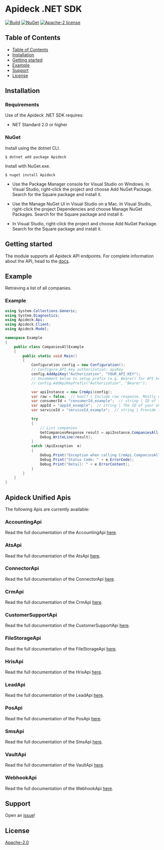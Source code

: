 # Apideck .NET SDK

[![Build](https://github.com/apideck-libraries/dotnet-sdk/actions/workflows/test.yml/badge.svg)](https://github.com/apideck-libraries/dotnet-sdk/actions/workflows/test.yml)
[![NuGet](https://badge.fury.io/nu/Apideck.svg)](https://badge.fury.io/nu/Apideck)
[![Apache-2 license](https://img.shields.io/badge/license-Apache2-brightgreen.svg)](https://www.apache.org/licenses/LICENSE-2.0)

## Table of Contents

- [Table of Contents](#table-of-contents)
- [Installation](#installation)
- [Getting started](#getting-started)
- [Example](#example)
- [Support](#support)
- [License](#license)

## Installation

### Requirements

Use of the Apideck .NET SDK requires:

* NET Standard 2.0 or higher


### NuGet

Install using the dotnet CLI.

```console
$ dotnet add package Apideck
```

Install with NuGet.exe.

```console
$ nuget install Apideck
```

- Use the Package Manager console for Visual Studio on Windows. In Visual Studio, right-click the project and choose Add NuGet Package. Search for the Square package and install it.

- Use the Manage NuGet UI in Visual Studio on a Mac. In Visual Studio, right-click the project Dependencies and choose Manage NuGet Packages. Search for the Square package and install it.

- In Visual Studio, right-click the project and choose Add NuGet Package. Search for the Square package and install it.


## Getting started

The module supports all Apideck API endpoints. For complete information about the API, head
to the [docs][2].


## Example

Retrieving a list of all companies.

### Example
```csharp
using System.Collections.Generic;
using System.Diagnostics;
using Apideck.Api;
using Apideck.Client;
using Apideck.Model;

namespace Example
{
    public class CompaniesAllExample
    {
        public static void Main()
        {
            Configuration config = new Configuration();
            // Configure API key authorization: apiKey
            config.AddApiKey("Authorization", "YOUR_API_KEY");
            // Uncomment below to setup prefix (e.g. Bearer) for API key, if needed
            // config.AddApiKeyPrefix("Authorization", "Bearer");

            var apiInstance = new CrmApi(config);
            var raw = false;  // bool? | Include raw response. Mostly used for debugging purposes (optional)  (default to false)
            var consumerId = "consumerId_example";  // string | ID of the consumer which you want to get or push data from (optional) 
            var appId = "appId_example";  // string | The ID of your Unify application (optional) 
            var serviceId = "serviceId_example";  // string | Provide the service id you want to call (e.g., pipedrive). [See the full list in the connector section.](#section/Connectors) Only needed when a consumer has activated multiple integrations for a Unified API. (optional) 

            try
            {
                // List companies
                GetCompaniesResponse result = apiInstance.CompaniesAll(raw, consumerId, appId, serviceId);
                Debug.WriteLine(result);
            }
            catch (ApiException  e)
            {
                Debug.Print("Exception when calling CrmApi.CompaniesAll: " + e.Message );
                Debug.Print("Status Code: " + e.ErrorCode);
                Debug.Print("Detail: " + e.ErrorContent);
            }
        }
    }
}
```

<a name="documentation-for-api-endpoints"></a>
## Apideck Unified Apis

The following Apis are currently available:

### AccountingApi

Read the full documentation of the AccountingApi [here](./src/gen/docs/apis/AccountingApi.md).

### AtsApi

Read the full documentation of the AtsApi [here](./src/gen/docs/apis/AtsApi.md).

### ConnectorApi

Read the full documentation of the ConnectorApi [here](./src/gen/docs/apis/ConnectorApi.md).

### CrmApi

Read the full documentation of the CrmApi [here](./src/gen/docs/apis/CrmApi.md).

### CustomerSupportApi

Read the full documentation of the CustomerSupportApi [here](./src/gen/docs/apis/CustomerSupportApi.md).

### FileStorageApi

Read the full documentation of the FileStorageApi [here](./src/gen/docs/apis/FileStorageApi.md).

### HrisApi

Read the full documentation of the HrisApi [here](./src/gen/docs/apis/HrisApi.md).

### LeadApi

Read the full documentation of the LeadApi [here](./src/gen/docs/apis/LeadApi.md).

### PosApi

Read the full documentation of the PosApi [here](./src/gen/docs/apis/PosApi.md).

### SmsApi

Read the full documentation of the SmsApi [here](./src/gen/docs/apis/SmsApi.md).

### VaultApi

Read the full documentation of the VaultApi [here](./src/gen/docs/apis/VaultApi.md).

### WebhookApi

Read the full documentation of the WebhookApi [here](./src/gen/docs/apis/WebhookApi.md).


## Support

Open an [issue][3]!

## License

[Apache-2.0][4]

[1]: https://apideck.com
[2]: https://developers.apideck.com/
[3]: https://github.com/apideck-libraries/dotnet-sdk/issues/new
[4]: https://github.com/apideck-libraries/dotnet-sdk/blob/master/LICENSE

